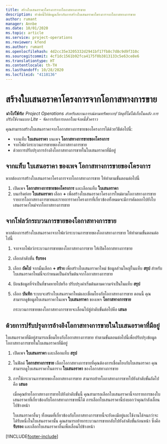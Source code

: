 ```yaml
---
title: สร้างใบเสนอราคาโครงการจากโอกาสทางการขาย
description: หัวข้อนี้ให้ข้อมูลเกี่ยวกับการสร้างใบเสนอราคาโครงการจากโอกาสทางการขาย
author: rumant
manager: Annbe
ms.date: 10/01/2020
ms.topic: article
ms.service: project-operations
ms.reviewer: kfend
ms.author: rumant
ms.openlocfilehash: 4d2cc35e3205332d2941bf17fb8c7d8c9d9f310c
ms.sourcegitcommit: 4cf1dc1561b92fca4175f0b3813133c5e63ce8e6
ms.translationtype: HT
ms.contentlocale: th-TH
ms.lasthandoff: 10/28/2020
ms.locfileid: "4118136"
---
```

# <a name="create-project-quotes-from-opportunities"></a>สร้างใบเสนอราคาโครงการจากโอกาสทางการขาย

_**นำไปใช้กับ:** Project Operations สำหรับสถานการณ์ตามทรัพยากร/วัสดุที่ไม่ได้เก็บในคลัง การปรับใช้งานแบบ Lite - จัดการกับการออกใบแจ้งหนี้ชั่วคราว_

คุณสามารถสร้างใบเสนอราคาจากโอกาสทางการขายของโครงการได้ด้วยวิธีต่อไปนี้:

- จากแท็บ **ใบเสนอราคา** บนเพจ **โอกาสทางการขายของโครงการ**
- จากโฟลว์กระบวนการขายของโอกาสทางการขาย
- ด้วยการปรับปรุงการอ้างอิงโอกาสทางการขายในใบเสนอราคาที่มีอยู่

## <a name="from-the-quotes-tab-of-the-project-opportunity-page"></a>จากแท็บ ใบเสนอราคา ของเพจ โอกาสทางการขายของโครงการ

หากต้องการสร้างใบเสนอราคาโครงการจากโอกาสทางการขาย ให้ทำตามขั้นตอนต่อไปนี้

1. เปิดเพจ **โอกาสทางการขายของโครงการ** และเลือกแท็บ **ใบเสนอราคา** 
2. บนกริดย่อย **ใบเสนอราคา** เลือก **+** เพื่อสร้างใบเสนอราคาโครงการใหม่ตามโอกาสทางการขาย รายการโอกาสทางการขายและรายการราคาโครงการที่เกี่ยวข้องทั้งหมดจะมีการคัดลอกไปยังใบเสนอราคาใหม่จากโอกาสทางการขาย

## <a name="from-the-opportunity-sales-process-flow"></a>จากโฟลว์กระบวนการขายของโอกาสทางการขาย

หากต้องการสร้างใบเสนอราคาจากโฟลว์กระบวนการขายของโอกาสทางการขาย ให้ทำตามขั้นตอนต่อไปนี้

1. จากจากโฟลว์กระบวนการขายของโอกาสทางการขาย ให้เปิดโอกาสทางการขาย
2. เลือกลำดับขั้น **รับรอง** 
3. เลือก **ถัดไป** จากนั้นเลือก **+ สร้าง** เพื่อสร้างใบเสนอราคาใหม่ ข้อมูลส่วนใหญ่ในแท็บ **สรุป** สำหรับใบเสนอราคาใหม่นี้จะกำหนดเป็นค่าเริ่มต้นจากโอกาสทางการขาย 
4. ป้อนข้อมูลที่จำเป็นที่ขาดหายไปหรือ ปรับปรุงค่าเริ่มต้นตามความจำเป็นในแท็บ **สรุป**
5. เลือก **บันทึก** ระบบจะสร้างใบเสนอราคาใหม่และเชื่อมโยงกับโอกาสทางการขาย ตอนนี้ คุณสามารถดูข้อมูลใบเสนอราคาในเพจ **ใบเสนอราคา** ของเพจ **โอกาสทางการขาย** 

   กระบวนการขายของโอกาสทางการขายจะเลื่อนไปสู่ลำดับขั้นต่อไปคือ **เสนอ**


## <a name="by-updating-the-opportunity-reference-on-an-existing-quote"></a>ด้วยการปรับปรุงการอ้างอิงโอกาสทางการขายในใบเสนอราคาที่มีอยู่

ใบเสนอราคาที่มีอยู่สามารถเชื่อมโยงกับโอกาสทางการขาย ทำตามขั้นตอนต่อไปนี้เพื่อปรับปรุงข้อมูลโอกาสทางการขายในใบเสนอราคาที่มีอยู่

1. เปิดเพจ **ใบเสนอราคา** และเลือกแท็บ **สรุป**
2. ในฟิลด์ **โอกาสทางการขาย** เลือกโอกาสทางการขายที่คุณต้องการเชื่อมโยงกับใบเสนอราคา คุณสามารถดูใบเสนอราคาในตาราง **ใบเสนอราคา** ของโอกาสทางการขาย 
3. การใช้กระบวนการขายของโอกาสทางการขาย สามารถย้ายโอกาสทางการขายไปยังลำดับขั้นถัดไปคือ **เสนอ** 

   เมื่อคุณย้ายโอกาสทางการขายไปยังลำดับขั้นนี้ คุณสามารถเลือกใบเสนอราคานี้จากรายการของใบเสนอราคาที่เกี่ยวข้องกับโอกาสทางการขายนี้ได้ การเลือกใบเสนอราคานี้บ่งบอกว่าคุณกำลังเลื่อนไปข้างหน้า

   ใบเสนอราคาอื่นๆ ทั้งหมดที่เกี่ยวข้องกับโอกาสทางการขายนี้จะยังคงมีอยู่และใช้งานได้จนกว่าจะได้รับหนึ่งในใบเสนอราคานั้น คุณสามารถย้ายกระบวนการขายกลับไปยังลำดับขั้นก่อนหน้า ซึ่งคือ **รับรอง** และเลือกใบเสนอราคาอื่นเพื่อเลื่อนไปข้างหน้า


[!INCLUDE[footer-include](../includes/footer-banner.md)]
